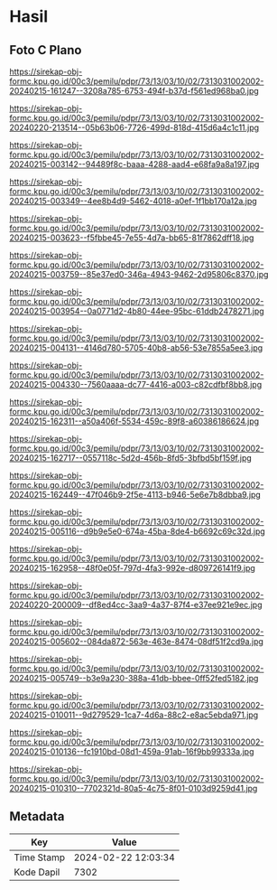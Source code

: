 # Hasil

## Foto C Plano

https://sirekap-obj-formc.kpu.go.id/00c3/pemilu/pdpr/73/13/03/10/02/7313031002002-20240215-161247--3208a785-6753-494f-b37d-f561ed968ba0.jpg

https://sirekap-obj-formc.kpu.go.id/00c3/pemilu/pdpr/73/13/03/10/02/7313031002002-20240220-213514--05b63b06-7726-499d-818d-415d6a4c1c11.jpg

https://sirekap-obj-formc.kpu.go.id/00c3/pemilu/pdpr/73/13/03/10/02/7313031002002-20240215-003142--94489f8c-baaa-4288-aad4-e68fa9a8a197.jpg

https://sirekap-obj-formc.kpu.go.id/00c3/pemilu/pdpr/73/13/03/10/02/7313031002002-20240215-003349--4ee8b4d9-5462-4018-a0ef-1f1bb170a12a.jpg

https://sirekap-obj-formc.kpu.go.id/00c3/pemilu/pdpr/73/13/03/10/02/7313031002002-20240215-003623--f5fbbe45-7e55-4d7a-bb65-81f7862dff18.jpg

https://sirekap-obj-formc.kpu.go.id/00c3/pemilu/pdpr/73/13/03/10/02/7313031002002-20240215-003759--85e37ed0-346a-4943-9462-2d95806c8370.jpg

https://sirekap-obj-formc.kpu.go.id/00c3/pemilu/pdpr/73/13/03/10/02/7313031002002-20240215-003954--0a0771d2-4b80-44ee-95bc-61ddb2478271.jpg

https://sirekap-obj-formc.kpu.go.id/00c3/pemilu/pdpr/73/13/03/10/02/7313031002002-20240215-004131--4146d780-5705-40b8-ab56-53e7855a5ee3.jpg

https://sirekap-obj-formc.kpu.go.id/00c3/pemilu/pdpr/73/13/03/10/02/7313031002002-20240215-004330--7560aaaa-dc77-4416-a003-c82cdfbf8bb8.jpg

https://sirekap-obj-formc.kpu.go.id/00c3/pemilu/pdpr/73/13/03/10/02/7313031002002-20240215-162311--a50a406f-5534-459c-89f8-a60386186624.jpg

https://sirekap-obj-formc.kpu.go.id/00c3/pemilu/pdpr/73/13/03/10/02/7313031002002-20240215-162717--0557118c-5d2d-456b-8fd5-3bfbd5bf159f.jpg

https://sirekap-obj-formc.kpu.go.id/00c3/pemilu/pdpr/73/13/03/10/02/7313031002002-20240215-162449--47f046b9-2f5e-4113-b946-5e6e7b8dbba9.jpg

https://sirekap-obj-formc.kpu.go.id/00c3/pemilu/pdpr/73/13/03/10/02/7313031002002-20240215-005116--d9b9e5e0-674a-45ba-8de4-b6692c69c32d.jpg

https://sirekap-obj-formc.kpu.go.id/00c3/pemilu/pdpr/73/13/03/10/02/7313031002002-20240215-162958--48f0e05f-797d-4fa3-992e-d809726141f9.jpg

https://sirekap-obj-formc.kpu.go.id/00c3/pemilu/pdpr/73/13/03/10/02/7313031002002-20240220-200009--df8ed4cc-3aa9-4a37-87f4-e37ee921e9ec.jpg

https://sirekap-obj-formc.kpu.go.id/00c3/pemilu/pdpr/73/13/03/10/02/7313031002002-20240215-005602--084da872-563e-463e-8474-08df51f2cd9a.jpg

https://sirekap-obj-formc.kpu.go.id/00c3/pemilu/pdpr/73/13/03/10/02/7313031002002-20240215-005749--b3e9a230-388a-41db-bbee-0ff52fed5182.jpg

https://sirekap-obj-formc.kpu.go.id/00c3/pemilu/pdpr/73/13/03/10/02/7313031002002-20240215-010011--9d279529-1ca7-4d6a-88c2-e8ac5ebda971.jpg

https://sirekap-obj-formc.kpu.go.id/00c3/pemilu/pdpr/73/13/03/10/02/7313031002002-20240215-010136--fc1910bd-08d1-459a-91ab-16f9bb99333a.jpg

https://sirekap-obj-formc.kpu.go.id/00c3/pemilu/pdpr/73/13/03/10/02/7313031002002-20240215-010310--7702321d-80a5-4c75-8f01-0103d9259d41.jpg


## Metadata

| Key        | Value               |
| ---------- | ------------------- |
| Time Stamp | 2024-02-22 12:03:34 |
| Kode Dapil | 7302                |



